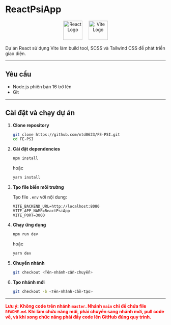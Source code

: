 # ReactPsiApp

<p align="center">
  <img src="https://upload.wikimedia.org/wikipedia/commons/a/a7/React-icon.svg" alt="React Logo" width="60" height="60" />
  &nbsp;&nbsp;&nbsp;
  <img src="https://vitejs.dev/logo.svg" alt="Vite Logo" width="60" height="60" />
</p>

Dự án React sử dụng Vite làm build tool, SCSS và Tailwind CSS để phát triển giao diện.

---

## Yêu cầu

- Node.js phiên bản 16 trở lên
- Git

---

## Cài đặt và chạy dự án

1. **Clone repository**

   ```bash
   git clone https://github.com/ntd0623/FE-PSI.git
   cd FE-PSI
   ```

2. **Cài đặt dependencies**

   ```bash
   npm install
   ```

   hoặc

   ```bash
   yarn install
   ```

3. **Tạo file biến môi trường**

   Tạo file `.env` với nội dung:

   ```
   VITE_BACKEND_URL=http://localhost:8080
   VITE_APP_NAME=ReactPsiApp
   VITE_PORT=3000
   ```

4. **Chạy ứng dụng**

   ```bash
   npm run dev
   ```

   hoặc

   ```bash
   yarn dev
   ```

5. **Chuyển nhánh**

   ```bash
   git checkout <Tên-nhánh-cần-chuyển>
   ```

6. **Tạo nhánh mới**

   ```bash
   git checkout -b <Tên-nhánh-cần-tạo>
   ```

---

<p style="color:red; font-weight:bold;">
Lưu ý: Không code trên nhánh <code>master</code>. Nhánh <code>main</code> chỉ để chứa file <code>README.md</code>. Khi làm chức năng mới, phải chuyển sang nhánh mới, pull code về, và khi xong chức năng phải đẩy code lên GitHub đúng quy trình.
</p>

